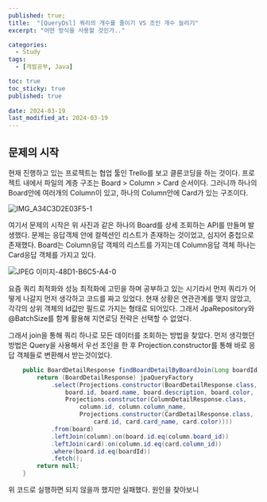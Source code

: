 ```yaml
---
published: true;
title:  "[QueryDsl] 쿼리의 개수를 줄이기 VS 조인 개수 늘리기"
excerpt: "어떤 방식을 사용할 것인가.."

categories:
  - Study
tags:
  - [개발공부, Java]

toc: true
toc_sticky: true
published: true
 
date: 2024-03-19
last_modified_at: 2024-03-19
---
```

## 문제의 시작
현재 진행하고 있는 프로젝트는 협업 툴인 Trello를 보고 클론코딩을 하는 것이다. 프로젝트 내에서 파일의 계층 구조는 Board > Column > Card 순서이다. 그러니까 하나의 Board안에 여러개의 Column이 있고, 하나의 Column안에 Card가 있는 구조이다.

![IMG_A34C3D2E03F5-1](https://github.com/Website-Redesign/Trello/assets/139452702/59ddfef5-7939-4e4a-b2f7-8007e2874287)

여기서 문제의 시작은 위 사진과 같은 하나의 Board를 상세 조회하는 API를 만들며 발생했다. 문제는 응답객체 안에 컬렉션인 리스트가 존재하는 것이었고, 심지어 중첩으로 존재했다. Board는 Column응답 객체의 리스트를 가지는데 Column응답 객체 하나는 Card응답 객체를 가지고 있다.

![JPEG 이미지-48D1-B6C5-A4-0](https://github.com/Website-Redesign/Trello/assets/139452702/dfc90c80-75e9-40e5-aa89-bbf94e089d59)

요즘 쿼리 최적화와 성능 최적화에 고민을 하며 공부하고 있는 시기라서 먼저 쿼리가 어떻게 나갈지 먼저 생각하고 코드를 짜고 있었다. 현재 상황은 연관관계를 맺지 않았고, 각각의 상위 객체의 Id값만 필드로 가지는 형태로 되어있다. 그래서 JpaRepository와 @BatchSize를 함계 활용해 지연로딩 전략은 선택할 수 없었다.  

그래서 join을 통해 쿼리 하나로 모든 데이터를 조회하는 방법을 찾았다. 먼저 생각했던 방법은 Query을 사용해서 우선 조인을 한 후 Projection.constructor를 통해 바로 응답 객체들로 변환해서 받는것이었다.
```java
    public BoardDetailResponse findBoardDetailByBoardJoin(Long boardId) {
        return (BoardDetailResponse) jpaQueryFactory
            .select(Projections.constructor(BoardDetailResponse.class,
                board.id, board.name, board.description, board.color,
                Projections.constructor(ColumnDetailResponse.class,
                    column.id, column.column_name,
                    Projections.constructor(CardDetailResponse.class,
                        card.id, card.card_name, card.color))))
            .from(board)
            .leftJoin(column).on(board.id.eq(column.board_id))
            .leftJoin(card).on(column.id.eq(card.column_id))
            .where(board.id.eq(boardId))
            .fetch();
        return null;
    }
```
위 코드로 실행하면 되지 않을까 했지만 실패했다. 원인을 찾아보니
